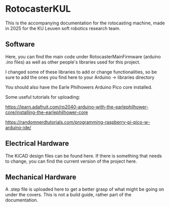 # RotocasterKUL
This is the accompanying documentation for the rotocasting machine, made in 2025 for the KU Leuven soft robotics research team.


## Software
Here, you can find the main code under RotocasterMainFirmware (arduino .ino files) as well as other people's libraries used for this project.

I changed some of these libraries to add or change functionalities, so be sure to add the ones you find here to your Arduino -> libraries directory

You should also have the Earle Philhowers Arduino Pico core installed.

Some useful tutorials for uploading:

https://learn.adafruit.com/rp2040-arduino-with-the-earlephilhower-core/installing-the-earlephilhower-core

https://randomnerdtutorials.com/programming-raspberry-pi-pico-w-arduino-ide/

## Electrical Hardware
The KiCAD design files can be found here. If there is something that needs to change, you can find the current version of the project here.

## Mechanical Hardware
A .step file is uploaded here to get a better grasp of what might be going on under the covers. This is not a build guide, rather part of the documentation.
